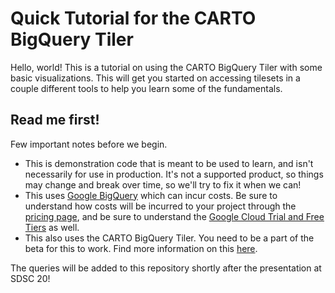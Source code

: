 # Quick Tutorial for the CARTO BigQuery Tiler
Hello, world! This is a tutorial on using the CARTO BigQuery Tiler with some basic visualizations. This will get you started on accessing tilesets in a couple different tools to help you learn some of the fundamentals.

## Read me first!
Few important notes before we begin.
- This is demonstration code that is meant to be used to learn, and isn't necessarily for use in production. It's not a supported product, so things may change and break over time, so we'll try to fix it when we can!
- This uses [Google BigQuery](https://cloud.google.com/bigquery) which can incur costs. Be sure to understand how costs will be incurred to your project through the [pricing page](https://cloud.google.com/bigquery/pricing), and be sure to understand the [Google Cloud Trial and Free Tiers](https://cloud.google.com/free) as well.
- This also uses the CARTO BigQuery Tiler. You need to be a part of the beta for this to work. Find more information on this [here](https://carto.com/bigquery/beta/).

The queries will be added to this repository shortly after the presentation at SDSC 20!